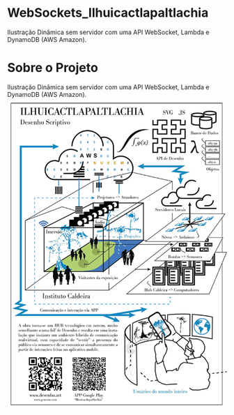 # WebSockets_Ilhuicactlapaltlachia
Ilustração Dinâmica sem servidor com uma API WebSocket, Lambda e DynamoDB (AWS Amazon).
# Sobre o Projeto
Ilustração Dinâmica sem servidor com uma API WebSocket, Lambda e DynamoDB (AWS Amazon).
![Ilhuicactlapaltlachia](ilhuicactlapaltlachia.jpg)

